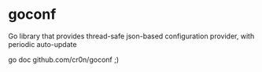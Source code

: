 goconf
======

Go library that provides thread-safe json-based configuration provider, with periodic auto-update

go doc github.com/cr0n/goconf ;)
